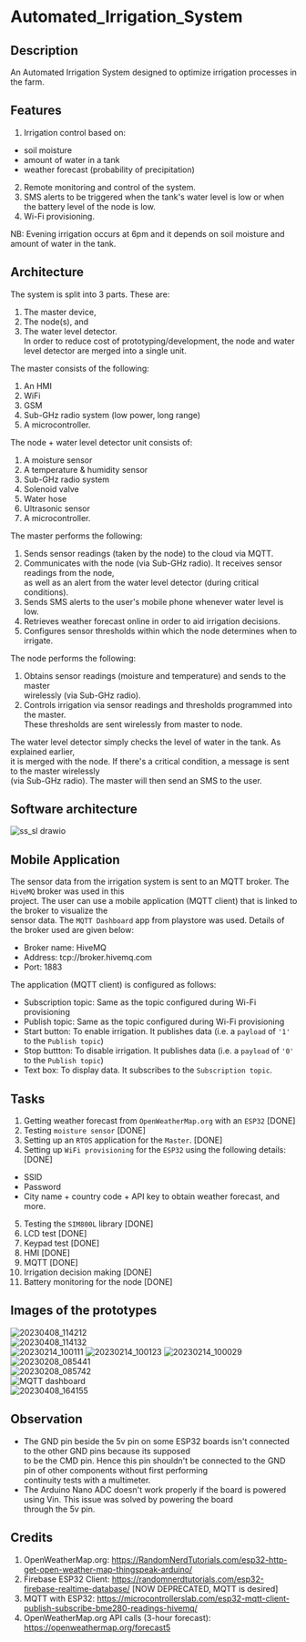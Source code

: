 # Automated_Irrigation_System

## Description  
An Automated Irrigation System designed to optimize irrigation processes in the farm.    

## Features   
1. Irrigation control based on:   
  - soil moisture 
  - amount of water in a tank  
  - weather forecast (probability of precipitation)  
2. Remote monitoring and control of the system.    
3. SMS alerts to be triggered when the tank's water level is low or when the battery level of the node is low. 
4. Wi-Fi provisioning.  

NB: Evening irrigation occurs at 6pm and it depends on soil moisture and amount of water in the tank.   

## Architecture  
The system is split into 3 parts. These are:  
1. The master device,    
2. The node(s), and  
3. The water level detector.  
In order to reduce cost of prototyping/development, the node and water level detector are merged into a single unit.  

The master consists of the following:  
1. An HMI     
2. WiFi   
3. GSM   
4. Sub-GHz radio system (low power, long range)  
5. A microcontroller.  

The node + water level detector unit consists of:  
1. A moisture sensor  
2. A temperature & humidity sensor    
3. Sub-GHz radio system  
4. Solenoid valve  
5. Water hose  
6. Ultrasonic sensor  
7. A microcontroller.  

The master performs the following:  
1. Sends sensor readings (taken by the node) to the cloud via MQTT.  
2. Communicates with the node (via Sub-GHz radio). It receives sensor readings from the node,  
as well as an alert from the water level detector (during critical conditions).     
3. Sends SMS alerts to the user's mobile phone whenever water level is low.    
4. Retrieves weather forecast online in order to aid irrigation decisions.  
5. Configures sensor thresholds within which the node determines when to irrigate.   

The node performs the following:  
1. Obtains sensor readings (moisture and temperature) and sends to the master   
wirelessly (via Sub-GHz radio).  
2. Controls irrigation via sensor readings and thresholds programmed into the master.  
These thresholds are sent wirelessly from master to node.  

The water level detector simply checks the level of water in the tank. As explained earlier,  
it is merged with the node. If there's a critical condition, a message is sent to the master wirelessly  
(via Sub-GHz radio). The master will then send an SMS to the user.  

## Software architecture  
![ss_sl drawio](https://user-images.githubusercontent.com/46250887/224769995-1d8432c9-96d5-4adb-b228-826eac6d4588.png)  

## Mobile Application  
The sensor data from the irrigation system is sent to an MQTT broker. The ``HiveMQ`` broker was used in this  
project. The user can use a mobile application (MQTT client) that is linked to the broker to visualize the  
sensor data. The ``MQTT Dashboard`` app from playstore was used. Details of the broker used are given below:  

- Broker name: HiveMQ  
- Address: tcp://broker.hivemq.com  
- Port: 1883  

The application (MQTT client) is configured as follows:  
- Subscription topic: Same as the topic configured during Wi-Fi provisioning
- Publish topic: Same as the topic configured during Wi-Fi provisioning
- Start button: To enable irrigation. It publishes data (i.e. a ``payload`` of `` '1' `` to the ``Publish topic``)  
- Stop buttton: To disable irrigation. It publishes data (i.e. a ``payload`` of `` '0' `` to the ``Publish topic``)
- Text box: To display data. It subscribes to the ``Subscription topic``.   

## Tasks  
1. Getting weather forecast from ``OpenWeatherMap.org`` with an ``ESP32`` [DONE]        
2. Testing ``moisture sensor`` [DONE]    
3. Setting up an ``RTOS`` application for the ``Master``.  [DONE]  
4. Setting up ``WiFi provisioning`` for the ``ESP32`` using the following details: [DONE]  
- SSID  
- Password  
- City name + country code + API key to obtain weather forecast, and more.  
5. Testing the ``SIM800L`` library [DONE]  
6. LCD test [DONE]  
7. Keypad test  [DONE]  
8. HMI [DONE]   
9. MQTT [DONE]  
10. Irrigation decision making [DONE]   
11. Battery monitoring for the node [DONE]    

## Images of the prototypes
![20230408_114212](https://user-images.githubusercontent.com/46250887/230763241-ff751680-f3bf-472a-a32d-2395808fdcdb.jpg)  
![20230408_114132](https://user-images.githubusercontent.com/46250887/230763270-3a0bf62c-e23b-472f-9812-4653e6b8b9cd.jpg)   
![20230214_100111](https://user-images.githubusercontent.com/46250887/218693879-73e67614-5af9-423c-8325-8bc9774a5427.jpg)
![20230214_100123](https://user-images.githubusercontent.com/46250887/218694133-0fc30c0f-23cc-47db-8af6-e70f6a2a6c4d.jpg)
![20230214_100029](https://user-images.githubusercontent.com/46250887/218694005-0c281f36-b9c9-49fc-a606-627eb4c2ca4c.jpg)
![20230208_085441](https://user-images.githubusercontent.com/46250887/217487152-40a2b927-eecf-4694-b2be-4e5b8109bda4.jpg)  
![20230208_085742](https://user-images.githubusercontent.com/46250887/217489647-36b613c2-e0d3-4223-aa7e-426ae2b9ebce.jpg)  
![MQTT dashboard](https://user-images.githubusercontent.com/46250887/222798335-11319a68-478c-46b1-a83a-e7d2179cc261.jpg)  
![20230408_164155](https://user-images.githubusercontent.com/46250887/230763356-eeeff724-2479-4ee6-bb76-c9c0a20ad5fb.jpg)  

## Observation  
- The GND pin beside the 5v pin on some ESP32 boards isn't connected to the other GND pins because its supposed  
to be the CMD pin. Hence this pin shouldn't be connected to the GND pin of other components without first performing   
continuity tests with a multimeter.  
- The Arduino Nano ADC doesn't work properly if the board is powered using Vin. This issue was solved by powering the board  
through the 5v pin.  

## Credits  
1. OpenWeatherMap.org: https://RandomNerdTutorials.com/esp32-http-get-open-weather-map-thingspeak-arduino/   
2. Firebase ESP32 Client: https://randomnerdtutorials.com/esp32-firebase-realtime-database/  [NOW DEPRECATED, MQTT is desired]  
3. MQTT with ESP32: https://microcontrollerslab.com/esp32-mqtt-client-publish-subscribe-bme280-readings-hivemq/    
4. OpenWeatherMap.org API calls (3-hour forecast): https://openweathermap.org/forecast5  
